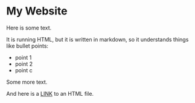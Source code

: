 # My Website

Here is some text.

It is running HTML, but it is written in markdown, so it understands things like bullet points:

* point 1  
* point 2  
* point c  

Some more text. 

And here is a [LINK](../data/Phx_data.html) to an HTML file.
